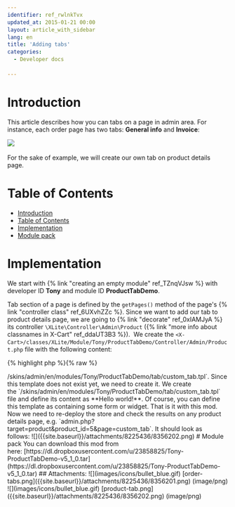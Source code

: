 ```yaml
---
identifier: ref_rwlnkTvx
updated_at: 2015-01-21 00:00
layout: article_with_sidebar
lang: en
title: 'Adding tabs'
categories:
  - Developer docs

---
```



# Introduction

This article describes how you can tabs on a page in admin area. For instance, each order page has two tabs: **General info** and **Invoice**: 

![]({{site.baseurl}}/attachments/8225436/8356201.png)

For the sake of example, we will create our own tab on product details page.

# Table of Contents

*   [Introduction](#introduction)
*   [Table of Contents](#table-of-contents)
*   [Implementation](#implementation)
*   [Module pack](#module-pack)

# Implementation

We start with {% link "creating an empty module" ref_TZnqVJsw %} with developer ID **Tony** and module ID **ProductTabDemo**.

Tab section of a page is defined by the `getPages()` method of the page's {% link "controller class" ref_6UXvhZZc %}. Since we want to add our tab to product details page, we are going to {% link "decorate" ref_0xIAMJyA %} its controller `\XLite\Controller\Admin\Product` ({% link "more info about classnames in X-Cart" ref_ddaUT3B3 %}).  We create the `<X-Cart>/classes/XLite/Module/Tony/ProductTabDemo/Controller/Admin/Product.php` file with the following content: 

{% highlight php %}{% raw %}
<?php
// vim: set ts=4 sw=4 sts=4 et:
namespace XLite\Module\Tony\ProductTabDemo\Controller\Admin;

/**
 * Product
 */
abstract class Product extends \XLite\Controller\Admin\Product implements \XLite\Base\IDecorator
{
    public function getPages()
    {
        $list = parent::getPages();

        $list['custom_tab'] = 'My Custom Tab';

        return $list;
    }

    protected function getPageTemplates()
    {
        $list = parent::getPageTemplates();

        $list['custom_tab'] = 'modules/Tony/ProductTabDemo/tab/custom_tab.tpl';

        return $list;
    }
}
{% endraw %}{% endhighlight %}

First, we add a new element to an array returned by the `getPages()` method. This element has key as **custom_tab **– this means that this tab will be accessed by  
`admin.php?target=product&product_id=5&**page=custom_tab**` URL – and value as **My Custom Tab** – this text will be displayed on the tab.

Next, we need to add a new element to an array returned by the `getPageTemplates()` method. The key of this new element is the same: **custom_tab**, value of this element is a template that defines a look of the tab section. In our case, this template will be `<X-Cart>/skins/admin/en/modules/Tony/ProductTabDemo/tab/custom_tab.tpl`.

Since this template does not exist yet, we need to create it. We create the `<X-Cart>/skins/admin/en/modules/Tony/ProductTabDemo/tab/custom_tab.tpl` file and define its content as **Hello world!**. Of course, you can define this template as containing some form or widget.

That is it with this mod. Now we need to re-deploy the store and check the results on any product details page, e.g. `admin.php?target=product&product_id=5&page=custom_tab`. It should look as follows: ![]({{site.baseurl}}/attachments/8225436/8356202.png)

# Module pack

You can download this mod from here: [https://dl.dropboxusercontent.com/u/23858825/Tony-ProductTabDemo-v5_1_0.tar](https://dl.dropboxusercontent.com/u/23858825/Tony-ProductTabDemo-v5_1_0.tar)

## Attachments:

![](images/icons/bullet_blue.gif) [order-tabs.png]({{site.baseurl}}/attachments/8225436/8356201.png) (image/png)  
![](images/icons/bullet_blue.gif) [product-tab.png]({{site.baseurl}}/attachments/8225436/8356202.png) (image/png)